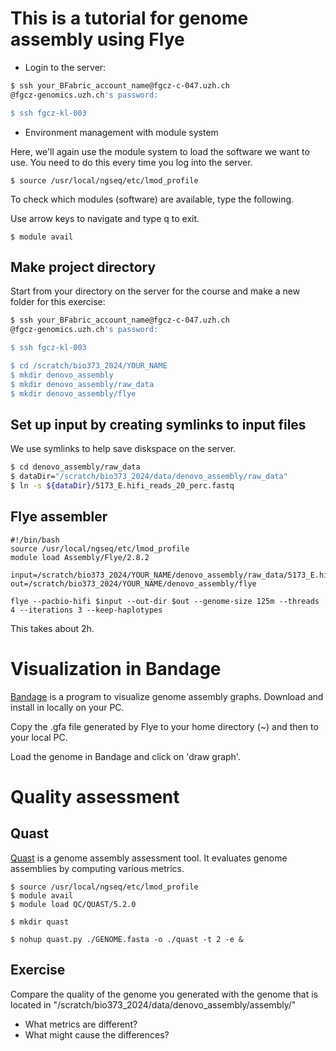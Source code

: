# This is a tutorial for genome assembly using Flye

* Login to the server:
```bash
$ ssh your_BFabric_account_name@fgcz-c-047.uzh.ch
@fgcz-genomics.uzh.ch's password:

$ ssh fgcz-kl-003
```

* Environment management with module system

Here, we'll again use the module system to load the software we want to use.
You need to do this every time you log into the server.

```
$ source /usr/local/ngseq/etc/lmod_profile
```

To check which modules (software) are available, type the following.

Use arrow keys to navigate and type q to exit.

```
$ module avail
```
## Make project directory

Start from your directory on the server for the course and make a new folder for this exercise:

```bash
$ ssh your_BFabric_account_name@fgcz-c-047.uzh.ch
@fgcz-genomics.uzh.ch's password:

$ ssh fgcz-kl-003

$ cd /scratch/bio373_2024/YOUR_NAME
$ mkdir denovo_assembly
$ mkdir denovo_assembly/raw_data
$ mkdir denovo_assembly/flye

```

## Set up input by creating symlinks to input files
We use symlinks to help save diskspace on the server.

```bash
$ cd denovo_assembly/raw_data
$ dataDir="/scratch/bio373_2024/data/denovo_assembly/raw_data"
$ ln -s ${dataDir}/5173_E.hifi_reads_20_perc.fastq
```


## Flye assembler

```
#!/bin/bash
source /usr/local/ngseq/etc/lmod_profile
module load Assembly/Flye/2.8.2

input=/scratch/bio373_2024/YOUR_NAME/denovo_assembly/raw_data/5173_E.hifi_reads.fastq.gz
out=/scratch/bio373_2024/YOUR_NAME/denovo_assembly/flye

flye --pacbio-hifi $input --out-dir $out --genome-size 125m --threads 4 --iterations 3 --keep-haplotypes

```

This takes about 2h.

# Visualization in Bandage

[Bandage](https://rrwick.github.io/Bandage/) is a program to visualize genome assembly graphs. Download and install in locally on your PC.

Copy the .gfa file generated by Flye to your home directory (~) and then to your local PC.

Load the genome in Bandage and click on 'draw graph'.



# Quality assessment 
## Quast
[Quast](https://github.com/ablab/quast) is a genome assembly assessment tool. It evaluates genome assemblies by computing various metrics. 

```
$ source /usr/local/ngseq/etc/lmod_profile 
$ module avail
$ module load QC/QUAST/5.2.0

$ mkdir quast

$ nohup quast.py ./GENOME.fasta -o ./quast -t 2 -e &
```

## Exercise
Compare the quality of the genome you generated with the genome that is located in "/scratch/bio373_2024/data/denovo_assembly/assembly/"

* What metrics are different?
* What might cause the differences? 








